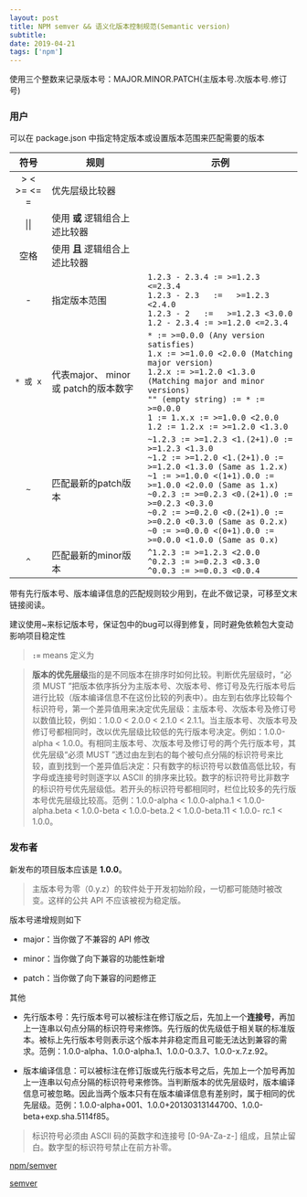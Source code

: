 ```yaml
---
layout: post
title: NPM semver && 语义化版本控制规范(Semantic version)
subtitle:
date: 2019-04-21
tags: ['npm']
---
```

使用三个整数来记录版本号：MAJOR.MINOR.PATCH(主版本号.次版本号.修订号)

### 用户
可以在 package.json 中指定特定版本或设置版本范围来匹配需要的版本

|符号|规则|示例|
|:-:|-|-|
|> < >= <= =|优先层级比较器||
| \|\| |使用 **或** 逻辑组合上述比较器| |
|空格|使用 **且** 逻辑组合上述比较器||
|-|指定版本范围|`1.2.3 - 2.3.4 := >=1.2.3 <=2.3.4`<br> `1.2.3 - 2.3   :=   >=1.2.3 <2.4.0`<br> `1.2.3 - 2   :=   >=1.2.3 <3.0.0`<br> `1.2 - 2.3.4 := >=1.2.0 <=2.3.4`|
|`* 或 x`|代表major、 minor或 patch的版本数字|`* := >=0.0.0 (Any version satisfies)`<br> `1.x := >=1.0.0 <2.0.0 (Matching major version)`<br> `1.2.x := >=1.2.0 <1.3.0 (Matching major and minor versions)`<br>`"" (empty string) := * := >=0.0.0`<br>`1 := 1.x.x := >=1.0.0 <2.0.0`<br>`1.2 := 1.2.x := >=1.2.0 <1.3.0`|
|`~`|匹配最新的patch版本|`~1.2.3 := >=1.2.3 <1.(2+1).0 := >=1.2.3 <1.3.0`<br>`~1.2 := >=1.2.0 <1.(2+1).0 := >=1.2.0 <1.3.0 (Same as 1.2.x)`<br>`~1 := >=1.0.0 <(1+1).0.0 := >=1.0.0 <2.0.0 (Same as 1.x)`<br>`~0.2.3 := >=0.2.3 <0.(2+1).0 := >=0.2.3 <0.3.0`<br>`~0.2 := >=0.2.0 <0.(2+1).0 := >=0.2.0 <0.3.0 (Same as 0.2.x)`<br>`~0 := >=0.0.0 <(0+1).0.0 := >=0.0.0 <1.0.0 (Same as 0.x)`|
|`^`|匹配最新的minor版本|`^1.2.3 := >=1.2.3 <2.0.0`<br>`^0.2.3 := >=0.2.3 <0.3.0`<br>`^0.0.3 := >=0.0.3 <0.0.4`|

带有先行版本号、版本编译信息的匹配规则较少用到，在此不做记录，可移至文末链接阅读。

建议使用~来标记版本号，保证包中的bug可以得到修复，同时避免依赖包大变动影响项目稳定性
> **`:=`**  means 定义为

> **版本的优先层级**指的是不同版本在排序时如何比较。判断优先层级时，“必须 MUST ”把版本依序拆分为主版本号、次版本号、修订号及先行版本号后进行比较（版本编译信息不在这份比较的列表中）。由左到右依序比较每个标识符号，第一个差异值用来决定优先层级：主版本号、次版本号及修订号以数值比较，例如：1.0.0 < 2.0.0 < 2.1.0 < 2.1.1。当主版本号、次版本号及修订号都相同时，改以优先层级比较低的先行版本号决定。例如：1.0.0-alpha < 1.0.0。有相同主版本号、次版本号及修订号的两个先行版本号，其优先层级“必须 MUST ”透过由左到右的每个被句点分隔的标识符号来比较，直到找到一个差异值后决定：只有数字的标识符号以数值高低比较，有字母或连接号时则逐字以 ASCII 的排序来比较。数字的标识符号比非数字的标识符号优先层级低。若开头的标识符号都相同时，栏位比较多的先行版本号优先层级比较高。范例：1.0.0-alpha < 1.0.0-alpha.1 < 1.0.0-alpha.beta < 1.0.0-beta < 1.0.0-beta.2 < 1.0.0-beta.11 < 1.0.0- rc.1 < 1.0.0。

### 发布者
新发布的项目版本应该是 **1.0.0**。

> 主版本号为零（0.y.z）的软件处于开发初始阶段，一切都可能随时被改变。这样的公共 API 不应该被视为稳定版。

版本号递增规则如下
* major：当你做了不兼容的 API 修改

* minor：当你做了向下兼容的功能性新增

* patch：当你做了向下兼容的问题修正

其他

* 先行版本号：先行版本号可以被标注在修订版之后，先加上一个**连接号**，再加上一连串以句点分隔的标识符号来修饰。先行版的优先级低于相关联的标准版本。被标上先行版本号则表示这个版本并非稳定而且可能无法达到兼容的需求。范例：1.0.0-alpha、1.0.0-alpha.1、1.0.0-0.3.7、1.0.0-x.7.z.92。

* 版本编译信息：可以被标注在修订版或先行版本号之后，先加上一个加号再加上一连串以句点分隔的标识符号来修饰。当判断版本的优先层级时，版本编译信息可被忽略。因此当两个版本只有在版本编译信息有差别时，属于相同的优先层级。范例：1.0.0-alpha+001、1.0.0+20130313144700、1.0.0-beta+exp.sha.5114f85。

> 标识符号必须由 ASCII 码的英数字和连接号 [0-9A-Za-z-] 组成，且禁止留白。数字型的标识符号禁止在前方补零。


[npm/semver](https://docs.npmjs.com/misc/semver)

[semver](https://semver.org/lang/zh-CN/)